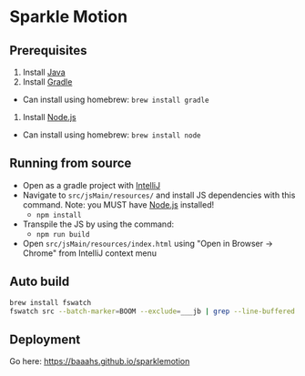 # Sparkle Motion

## Prerequisites

1. Install [Java](https://www.oracle.com/technetwork/java/javase/downloads/jdk11-downloads-5066655.html)
1. Install [Gradle](https://gradle.org/install/)
  - Can install using homebrew: `brew install gradle`
1. Install [Node.js](https://nodejs.org/en/download/)
  - Can install using homebrew: `brew install node`

## Running from source

* Open as a gradle project with [IntelliJ](https://www.jetbrains.com/idea/download/)
* Navigate to `src/jsMain/resources/` and install JS dependencies with this command. Note: you MUST have [Node.js](https://nodejs.org/en/download/) installed!
  - `npm install`
* Transpile the JS by using the command:
  - `npm run build`
* Open `src/jsMain/resources/index.html` using "Open in Browser -> Chrome" from IntelliJ context menu

## Auto build

```sh
brew install fswatch
fswatch src --batch-marker=BOOM --exclude=___jb | grep --line-buffered BOOM | xargs -n1 -I{} ./gradlew -i jsJar
```

## Deployment

Go here: https://baaahs.github.io/sparklemotion
